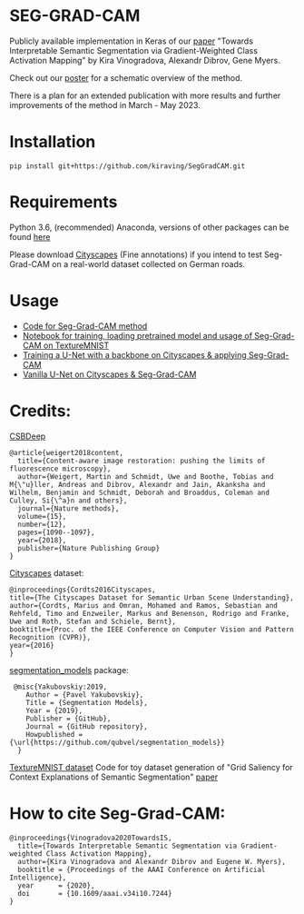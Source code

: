 # SEG-GRAD-CAM
Publicly available implementation in Keras of our [paper](https://ojs.aaai.org/index.php/AAAI/article/view/7244) "Towards Interpretable Semantic Segmentation via Gradient-Weighted Class Activation Mapping" by Kira Vinogradova, Alexandr Dibrov, Gene Myers.

Check out our [poster](./poster_Vinogradova_AAAI_Feb2020.pdf) for a schematic overview of the method.

There is a plan for an extended publication with more results and further improvements of the method in March - May 2023. 

# Installation
``pip install git+https://github.com/kiraving/SegGradCAM.git``

# Requirements
Python 3.6, (recommended) Anaconda, versions of other packages can be found [here](./code/get_versions.ipynb)

Please download [Cityscapes](https://www.cityscapes-dataset.com/) (Fine annotations) if you intend to test Seg-Grad-CAM on a real-world dataset collected on German roads.

# Usage
* [Code for Seg-Grad-CAM method](./seggradcam/seggradcam.py#L118)
* [Notebook for training, loading pretrained model and usage of Seg-Grad-CAM on TextureMNIST](./code/textureMNIST-notebooks/demo.ipynb)
* [Training a U-Net with a backbone on Cityscapes & applying Seg-Grad-CAM](./code/cityscapes-notebooks/city_demo_backbone.ipynb) 
* [Vanilla U-Net on Cityscapes & Seg-Grad-CAM](./code/cityscapes-notebooks/city_demo_vanilla.ipynb)

# Credits:
[CSBDeep](https://github.com/csbdeep/csbdeep)

    @article{weigert2018content,
      title={Content-aware image restoration: pushing the limits of fluorescence microscopy},
      author={Weigert, Martin and Schmidt, Uwe and Boothe, Tobias and M{\"u}ller, Andreas and Dibrov, Alexandr and Jain, Akanksha and Wilhelm, Benjamin and Schmidt, Deborah and Broaddus, Coleman and Culley, Si{\^a}n and others},
      journal={Nature methods},
      volume={15},
      number={12},
      pages={1090--1097},
      year={2018},
      publisher={Nature Publishing Group}
    }

[Cityscapes](https://www.cityscapes-dataset.com/) dataset:

    @inproceedings{Cordts2016Cityscapes,
    title={The Cityscapes Dataset for Semantic Urban Scene Understanding},
    author={Cordts, Marius and Omran, Mohamed and Ramos, Sebastian and Rehfeld, Timo and Enzweiler, Markus and Benenson, Rodrigo and Franke, Uwe and Roth, Stefan and Schiele, Bernt},
    booktitle={Proc. of the IEEE Conference on Computer Vision and Pattern Recognition (CVPR)},
    year={2016}
    }

[segmentation_models](https://github.com/qubvel/segmentation_models) package:

     @misc{Yakubovskiy:2019,
        Author = {Pavel Yakubovskiy},
        Title = {Segmentation Models},
        Year = {2019},
        Publisher = {GitHub},
        Journal = {GitHub repository},
        Howpublished = {\url{https://github.com/qubvel/segmentation_models}}
      }

[TextureMNIST dataset](https://github.com/boschresearch/GridSaliency-ToyDatasetGen)
Code for toy dataset generation of "Grid Saliency for Context Explanations of Semantic Segmentation" [paper](https://arxiv.org/abs/1907.13054)

# How to cite Seg-Grad-CAM:

    @inproceedings{Vinogradova2020TowardsIS,
      title={Towards Interpretable Semantic Segmentation via Gradient-weighted Class Activation Mapping},
      author={Kira Vinogradova and Alexandr Dibrov and Eugene W. Myers},
      booktitle = {Proceedings of the AAAI Conference on Artificial Intelligence},
      year      = {2020},
      doi       = {10.1609/aaai.v34i10.7244}
    }
